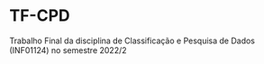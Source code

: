 # TF-CPD
Trabalho Final da disciplina de Classificação e Pesquisa de Dados (INF01124) no semestre 2022/2
